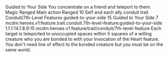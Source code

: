 <ability>
  <name>Guided to Your Side</name>
  <flavor>You concentrate on a friend and teleport to them.</flavor>
  <keywords>
    <keyword>Magic</keyword>
    <keyword>Ranged</keyword>
  </keywords>
  <type>Main action</type>
  <distance>Ranged 10</distance>
  <target>Self and each ally</target>
  <metadata>
    <class>conduit</class>
    <feature_type>trait</feature_type>
    <file_dpath>Conduit/7th-Level Features</file_dpath>
    <item_id>guided-to-your-side</item_id>
    <item_index>15</item_index>
    <item_name>Guided to Your Side</item_name>
    <level>7</level>
    <scc>mcdm.heroes.v1:feature.trait.conduit.7th-level-feature:guided-to-your-side</scc>
    <scdc>1.1.1:14.1.8.9:15</scdc>
    <source>mcdm.heroes.v1</source>
    <type>feature/trait/conduit/7th-level-feature</type>
  </metadata>
  <effects>
    <effect type="mundane">Each target is teleported to unoccupied spaces within 5 squares of a willing creature who you are bonded to with your Invocation of the Heart feature. You don&apos;t need line of effect to the bonded creature but you must be on the same world.</effect>
  </effects>
</ability>
